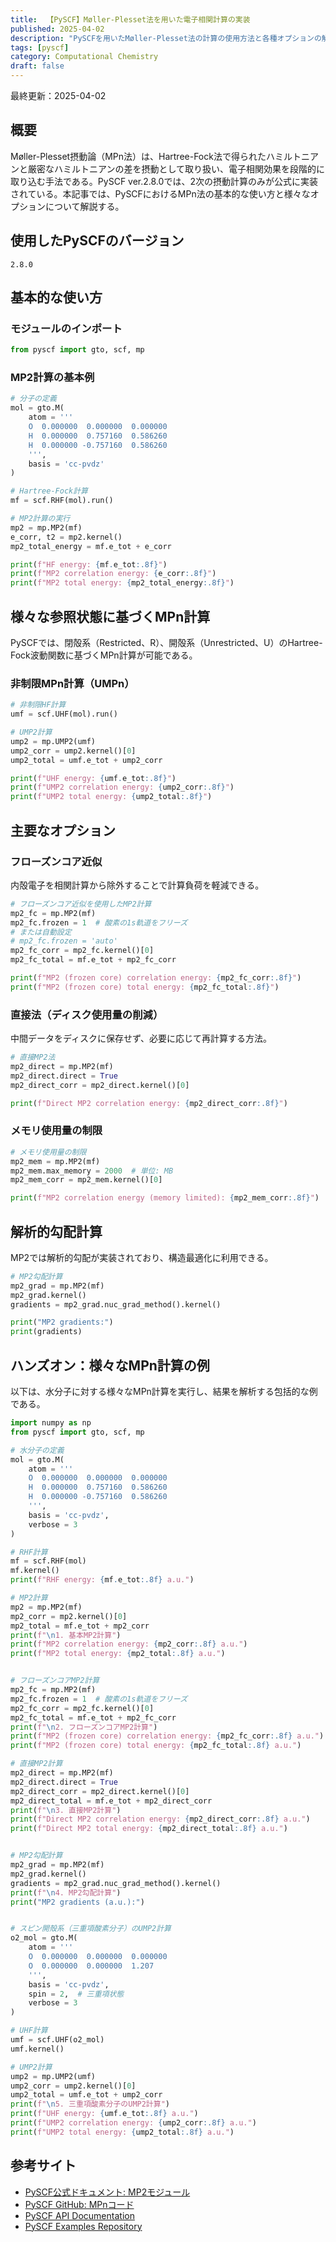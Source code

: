 ```yaml
---
title:  【PySCF】Møller-Plesset法を用いた電子相関計算の実装
published: 2025-04-02
description: "PySCFを用いたMøller-Plesset法の計算の使用方法と各種オプションの解説"
tags: [pyscf]
category: Computational Chemistry
draft: false
---
```

最終更新：2025-04-02

## 概要

Møller-Plesset摂動論（MPn法）は、Hartree-Fock法で得られたハミルトニアンと厳密なハミルトニアンの差を摂動として取り扱い、電子相関効果を段階的に取り込む手法である。PySCF ver.2.8.0では、2次の摂動計算のみが公式に実装されている。本記事では、PySCFにおけるMPn法の基本的な使い方と様々なオプションについて解説する。

## 使用したPySCFのバージョン
```
2.8.0
```

## 基本的な使い方

### モジュールのインポート

```python
from pyscf import gto, scf, mp
```

### MP2計算の基本例

```python
# 分子の定義
mol = gto.M(
    atom = '''
    O  0.000000  0.000000  0.000000
    H  0.000000  0.757160  0.586260
    H  0.000000 -0.757160  0.586260
    ''',
    basis = 'cc-pvdz'
)

# Hartree-Fock計算
mf = scf.RHF(mol).run()

# MP2計算の実行
mp2 = mp.MP2(mf)
e_corr, t2 = mp2.kernel()
mp2_total_energy = mf.e_tot + e_corr

print(f"HF energy: {mf.e_tot:.8f}")
print(f"MP2 correlation energy: {e_corr:.8f}")
print(f"MP2 total energy: {mp2_total_energy:.8f}")
```


## 様々な参照状態に基づくMPn計算

PySCFでは、閉殻系（Restricted、R）、開殻系（Unrestricted、U）のHartree-Fock波動関数に基づくMPn計算が可能である。

### 非制限MPn計算（UMPn）

```python
# 非制限HF計算
umf = scf.UHF(mol).run()

# UMP2計算
ump2 = mp.UMP2(umf)
ump2_corr = ump2.kernel()[0]
ump2_total = umf.e_tot + ump2_corr

print(f"UHF energy: {umf.e_tot:.8f}")
print(f"UMP2 correlation energy: {ump2_corr:.8f}")
print(f"UMP2 total energy: {ump2_total:.8f}")
```


## 主要なオプション

### フローズンコア近似

内殻電子を相関計算から除外することで計算負荷を軽減できる。

```python
# フローズンコア近似を使用したMP2計算
mp2_fc = mp.MP2(mf)
mp2_fc.frozen = 1  # 酸素の1s軌道をフリーズ
# または自動設定
# mp2_fc.frozen = 'auto'
mp2_fc_corr = mp2_fc.kernel()[0]
mp2_fc_total = mf.e_tot + mp2_fc_corr

print(f"MP2 (frozen core) correlation energy: {mp2_fc_corr:.8f}")
print(f"MP2 (frozen core) total energy: {mp2_fc_total:.8f}")
```

### 直接法（ディスク使用量の削減）

中間データをディスクに保存せず、必要に応じて再計算する方法。

```python
# 直接MP2法
mp2_direct = mp.MP2(mf)
mp2_direct.direct = True
mp2_direct_corr = mp2_direct.kernel()[0]

print(f"Direct MP2 correlation energy: {mp2_direct_corr:.8f}")
```

### メモリ使用量の制限

```python
# メモリ使用量の制限
mp2_mem = mp.MP2(mf)
mp2_mem.max_memory = 2000  # 単位: MB
mp2_mem_corr = mp2_mem.kernel()[0]

print(f"MP2 correlation energy (memory limited): {mp2_mem_corr:.8f}")
```




## 解析的勾配計算

MP2では解析的勾配が実装されており、構造最適化に利用できる。

```python
# MP2勾配計算
mp2_grad = mp.MP2(mf)
mp2_grad.kernel()
gradients = mp2_grad.nuc_grad_method().kernel()

print("MP2 gradients:")
print(gradients)
```

## ハンズオン：様々なMPn計算の例

以下は、水分子に対する様々なMPn計算を実行し、結果を解析する包括的な例である。

```python
import numpy as np
from pyscf import gto, scf, mp

# 水分子の定義
mol = gto.M(
    atom = '''
    O  0.000000  0.000000  0.000000
    H  0.000000  0.757160  0.586260
    H  0.000000 -0.757160  0.586260
    ''',
    basis = 'cc-pvdz',
    verbose = 3
)

# RHF計算
mf = scf.RHF(mol)
mf.kernel()
print(f"RHF energy: {mf.e_tot:.8f} a.u.")

# MP2計算
mp2 = mp.MP2(mf)
mp2_corr = mp2.kernel()[0]
mp2_total = mf.e_tot + mp2_corr
print(f"\n1. 基本MP2計算")
print(f"MP2 correlation energy: {mp2_corr:.8f} a.u.")
print(f"MP2 total energy: {mp2_total:.8f} a.u.")


# フローズンコアMP2計算
mp2_fc = mp.MP2(mf)
mp2_fc.frozen = 1  # 酸素の1s軌道をフリーズ
mp2_fc_corr = mp2_fc.kernel()[0]
mp2_fc_total = mf.e_tot + mp2_fc_corr
print(f"\n2. フローズンコアMP2計算")
print(f"MP2 (frozen core) correlation energy: {mp2_fc_corr:.8f} a.u.")
print(f"MP2 (frozen core) total energy: {mp2_fc_total:.8f} a.u.")

# 直接MP2計算
mp2_direct = mp.MP2(mf)
mp2_direct.direct = True
mp2_direct_corr = mp2_direct.kernel()[0]
mp2_direct_total = mf.e_tot + mp2_direct_corr
print(f"\n3. 直接MP2計算")
print(f"Direct MP2 correlation energy: {mp2_direct_corr:.8f} a.u.")
print(f"Direct MP2 total energy: {mp2_direct_total:.8f} a.u.")


# MP2勾配計算
mp2_grad = mp.MP2(mf)
mp2_grad.kernel()
gradients = mp2_grad.nuc_grad_method().kernel()
print(f"\n4. MP2勾配計算")
print("MP2 gradients (a.u.):")


# スピン開殻系（三重項酸素分子）のUMP2計算
o2_mol = gto.M(
    atom = '''
    O  0.000000  0.000000  0.000000
    O  0.000000  0.000000  1.207
    ''',
    basis = 'cc-pvdz',
    spin = 2,  # 三重項状態
    verbose = 3
)

# UHF計算
umf = scf.UHF(o2_mol)
umf.kernel()

# UMP2計算
ump2 = mp.UMP2(umf)
ump2_corr = ump2.kernel()[0]
ump2_total = umf.e_tot + ump2_corr
print(f"\n5. 三重項酸素分子のUMP2計算")
print(f"UHF energy: {umf.e_tot:.8f} a.u.")
print(f"UMP2 correlation energy: {ump2_corr:.8f} a.u.")
print(f"UMP2 total energy: {ump2_total:.8f} a.u.")
```


## 参考サイト

- [PySCF公式ドキュメント: MP2モジュール](https://pyscf.org/user/mp.html)
- [PySCF GitHub: MPnコード](https://github.com/pyscf/pyscf/tree/master/pyscf/mp)
- [PySCF API Documentation](https://pyscf.org/pyscf_api_docs/pyscf.mp.html)
- [PySCF Examples Repository](https://github.com/pyscf/examples)